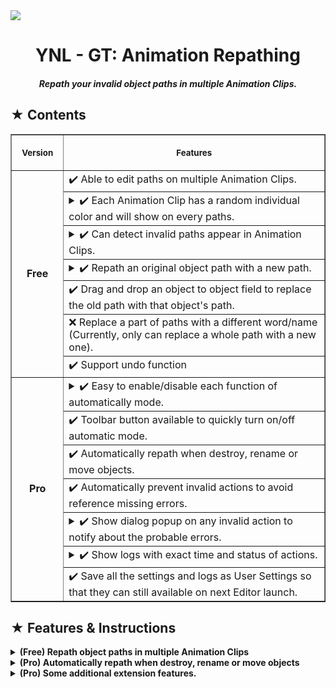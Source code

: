 <img src="https://github.com/user-attachments/assets/3a633f70-57fa-4e40-b1b3-4a74c42b49d9"/>

<h1><div align="center"> YNL - GT: Animation Repathing </div></h1> 
<h4><div align="center"><i> Repath your invalid object paths in multiple Animation Clips. </i></div></h4>

<h2> ★ Contents </h2>

<table border="1">
    <tr>
        <th align="center">
            <img width="100" height="0"><p><small>Version</small></p>
        </th>
        <th align="center">
            <img width="1000" height="0"><p> <small>Features</small></p>
        </th>
    </tr>
    <tr>
        <td rowspan="7" align=center><b>Free</b></td>
        <td >✔️ Able to edit paths on multiple Animation Clips.</td>
    </tr>
    <tr>
        <td>
            <details><summary>✔️ Each Animation Clip has a random individual color and will show on every paths.</summary>
                <br>
                <img align=left width=30% src="https://github.com/user-attachments/assets/4dea5f03-98fe-4981-9580-6665db693e92"/>
                <img align=right width=57.5% src="https://github.com/user-attachments/assets/22a2c5d7-8a24-445b-a9d2-62b0ce118f62"/>
            </details>
        </td>
    </tr>
    <tr>
        <td>
            <details><summary>✔️ Can detect invalid paths appear in Animation Clips.</summary>
                <br>
                <img align=left width=95% src="https://github.com/user-attachments/assets/67b513d7-0fe7-4b4d-b829-0d26b222631c"/>
            </details>
        </td>
    </tr>
    <tr>
        <td>
            <details><summary>✔️ Repath an original object path with a new path.</summary>
                <br>
                <img align=left width=95% src="https://github.com/user-attachments/assets/a882ebb6-a840-4960-86e4-718d9ea0ce5f"/>
            </details>
        </td>
    </tr>
    <tr>
        <td>✔️ Drag and drop an object to object field to replace the old path with that object's path.</td>
    </tr>
    <tr>
        <td>❌ Replace a part of paths with a different word/name (Currently, only can replace a whole path with a new one).</td>
    </tr>
    <tr>
        <td>✔️ Support undo function</td>
    </tr>
    <tr>
        <td rowspan="7" align=center><b>Pro</b></td>
        <td>
            <details><summary>✔️ Easy to enable/disable each function of automatically mode.</summary>
                <br>
                <img align=center width=30% src="https://github.com/user-attachments/assets/0325712a-db71-4edd-8d81-03d6e991d6e0"/>
            </details>
        </td>
    </tr>
    <tr>
        <td>✔️ Toolbar button available to quickly turn on/off automatic mode.</td>
    </tr>
    <tr>
        <td>✔️ Automatically repath when destroy, rename or move objects.</td>
    </tr>
    <tr>
        <td>✔️ Automatically prevent invalid actions to avoid reference missing errors.</td>
    </tr>
    <tr>
        <td>
            <details><summary>✔️ Show dialog popup on any invalid action to notify about the probable errors.</summary>
                <br>
                <img align=center width=50% src="https://github.com/user-attachments/assets/8cb0462b-75d0-4355-8505-0e42d4da81c3"/>
            </details>
        </td>
    </tr>
    <tr>
        <td>
            <details><summary>✔️ Show logs with exact time and status of actions.</summary>
                <br>
                <img align=center width=100% src="https://github.com/user-attachments/assets/8de11101-83b8-450c-acd2-e118841e71a0"/>
            </details>
        </td>
    </tr>
    <tr>
        <td>✔️ Save all the settings and logs as User Settings so that they can still available on next Editor launch.</td>
    </tr>
</table>

<h2> ★ Features & Instructions</h2>


<details><summary><b> (Free) Repath object paths in multiple Animation Clips </b></summary> 
    
- Firstly, select the object that has Animator component, drag it into `Referenced Animator` field; or you can simply select the Animator you want by clicking on the field.
- Then select Animation Clips you want to repath, they will appear on windows with all the paths.
- Now you put the invalid path into `Original Root` and the new valid on to `New Root`. Then click the button beside and the change will be applied.

<video src="https://github.com/user-attachments/assets/b13f98f0-4c3b-4508-b4a7-24503dc08186"></video>

- You can alse drag and drop the object you want to repath into the invalid path box, the old one will be replace with the new object path.

<video src="https://github.com/user-attachments/assets/33bdcd1b-0bdf-4535-99f9-e606d9558f04"></video>

- Or you just need to change the invalid path right away, press the apply button and see the result.
  
<video src="https://github.com/user-attachments/assets/6b40bdef-0693-4680-b39f-01e445101842"></video>

</details>


<details><summary><b> (Pro) Automatically repath when destroy, rename or move objects </b></summary>
<br>

> <b>This feature sometimes will not work good as expected and can cause some errors. If so, you should turn the tool off and do that manually.</b>
>
> If you have this error:
> ```
> MissingReferenceException: The object of type 'GameObject' has been destroyed but you are still trying to access it.
> Your script should either check if it is null or you should not destroy the object.
> ...
> ... (at Assets/Plugins/Yunasawa の Library/YのL - General Toolbox (Pro)/Editor/Mains/Windows/Animation Repathing/HandlerPro.cs:54)
> ... (at Assets/Plugins/Yunasawa の Library/YのL - Editor/Editor/Extensions/Handlers/HierarchyChangeCatcher.cs:99)
> ...
> ```
> then you should reload your scene or reenter prefab mode. If the error you have is not this, please tell me about it.
>
> <b>Be careful when trying to undo after you use automatic features, some of them may cause unexpected errors. (This will be fix soon)</b>

<br>

<details><summary><b> Destroying an object will be canceled if that object is animated. </b></summary>
<video src="https://github.com/user-attachments/assets/bb56b4dd-5774-43ae-a56d-13e7e6e41fb4"></video>
</details>

<details><summary><b> Destroying an object will be canceled if that object contains an animated object. </b></summary>
<video src="https://github.com/user-attachments/assets/47abba41-f5ca-4828-90f1-09b074a7b1e3"></video>
</details>

<details><summary><b> Destroying multiple objects will keep the animated objects and still destroy the unanimated ones. </b></summary>
<video src="https://github.com/user-attachments/assets/30bd0d05-2b6d-452e-8cd2-2fee8adc047f"></video>
</details>

<details><summary><b> Destroying an object that contains both animated and unanimated children will keep the animated and destroy the unanimated ones. </b></summary>
<video src="https://github.com/user-attachments/assets/9baadcac-25cd-4e88-bc34-94a4def02aaf"></video>
</details>

<br>

<details><summary><b> Renaming an animated object will automatically repath in clips. </b></summary>
<video src="https://github.com/user-attachments/assets/2f513ef2-dc40-437d-8524-de52c095e78e"></video>
</details>

<details><summary><b> Renaming an object contains animated objects will automatically repath in clips. </b></summary>
<video src="https://github.com/user-attachments/assets/3f165e81-c974-48c0-933a-c0d2e07c6a14"></video>
</details>

<details><summary><b> Renaming an object to a new name which is used by another object in the same path will be canceled. </b></summary>
<video src="https://github.com/user-attachments/assets/b934f4f3-e775-4ba5-bca5-22f53a12b1d9"></video>
</details>

<details><summary><b> Renaming multiple objects in a same path to a same name but one of them is animated will be canceled. </b></summary>
<video src="https://github.com/user-attachments/assets/ab7a5d84-b150-4d73-9eea-cd8314cd64f0"></video>
</details>

<details><summary><b> Renaming multiple objects in different paths to a same name will automatically repath in clips. </b></summary>
<video src="https://github.com/user-attachments/assets/1096539b-03da-4cfd-bccc-1f260ad410a9"></video>
</details>

<br>

<details><summary><b> Moving an animated object will automatically repath in clips. </b></summary>
<video src="https://github.com/user-attachments/assets/3553f500-6a25-4f13-8202-19996f2d2a61"></video>
</details>

<details><summary><b> Moving an object contains animated will automatically repath in clips. </b></summary>
<video src="https://github.com/user-attachments/assets/64b09302-20f6-4482-8d90-51c0816fc4a9"></video>
</details>

<details><summary><b> Moving an animated object out of Animator(s) scope will be canceled. </b></summary>
<video src="https://github.com/user-attachments/assets/304fdbbb-21a2-4e1f-89f9-91053ccbc08d"></video>
</details>

<details><summary><b> Moving an object contains animated objects out of Animator(s) scope will be canceled. </b></summary>
<video src="https://github.com/user-attachments/assets/8b588738-4546-4308-8482-8abb3da48a33"></video>
</details>

</details>

<details><summary><b> (Pro) Some additional extension features. </b></summary>
<br>

<table>
    <tr>
        <td>Toolbar Button to quickly enable/disable Automatic Mode.</td>
        <td><img src="https://github.com/user-attachments/assets/2a3fd7a6-19a1-4594-afe8-8a3b4c98b0a6"/></td>
    </tr>
    <tr>
        <td>Automatic Mode button, 3 functional buttons and some settings buttons.</td>
        <td><img align=center src="https://github.com/user-attachments/assets/36cab77a-16ab-44ad-8f6d-68fd07adcaf9"/></td>
    </tr>
    <tr>
        <td>Automatic action logs write the time and notify the events.</td>
        <td><img align=center src="https://github.com/user-attachments/assets/a24e3987-04f8-4fd8-947a-722cfff2669b"/></td>
    </tr>
</table>

</details>
